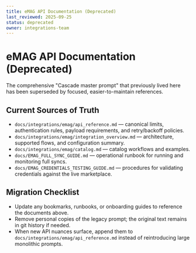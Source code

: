 ```yaml
---
title: eMAG API Documentation (Deprecated)
last_reviewed: 2025-09-25
status: deprecated
owner: integrations-team
---
```


# eMAG API Documentation (Deprecated)

The comprehensive "Cascade master prompt" that previously lived here has been superseded by focused, easier-to-maintain references.

## Current Sources of Truth

- `docs/integrations/emag/api_reference.md` — canonical limits, authentication rules, payload requirements, and retry/backoff policies.
- `docs/integrations/emag/integration_overview.md` — architecture, supported flows, and configuration summary.
- `docs/integrations/emag/catalog.md` — catalog workflows and examples.
- `docs/EMAG_FULL_SYNC_GUIDE.md` — operational runbook for running and monitoring full syncs.
- `docs/EMAG_CREDENTIALS_TESTING_GUIDE.md` — procedures for validating credentials against the live marketplace.

## Migration Checklist

- Update any bookmarks, runbooks, or onboarding guides to reference the documents above.
- Remove personal copies of the legacy prompt; the original text remains in git history if needed.
- When new API nuances surface, append them to `docs/integrations/emag/api_reference.md` instead of reintroducing large monolithic prompts.
